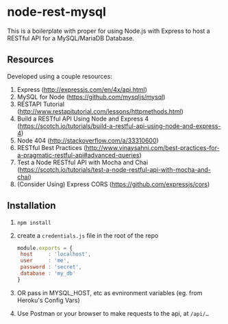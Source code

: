 # node-rest-mysql

This is a boilerplate with proper for using Node.js with Express to host a RESTful API for a MySQL/MariaDB Database.

## Resources

Developed using a couple resources:

1. Express (http://expressjs.com/en/4x/api.html)
2. MySQL for Node (https://github.com/mysqljs/mysql)
3. RESTAPI Tutorial (http://www.restapitutorial.com/lessons/httpmethods.html)
4. Build a RESTful API Using Node and Express 4 (https://scotch.io/tutorials/build-a-restful-api-using-node-and-express-4)
5. Node 404 (http://stackoverflow.com/a/33310600)
6. RESTful Best Practices (http://www.vinaysahni.com/best-practices-for-a-pragmatic-restful-api#advanced-queries)
7. Test a Node RESTful API with Mocha and Chai (https://scotch.io/tutorials/test-a-node-restful-api-with-mocha-and-chai)
8. (Consider Using) Express CORS (https://github.com/expressjs/cors)

## Installation

1. `npm install`

2. create a `credentials.js` file in the root of the repo

   ```javascript
   module.exports = {
   	host     : 'localhost',
   	user     : 'me',
   	password : 'secret',
   	database : 'my_db'
   }
   ```

3. OR pass in MYSQL_HOST, etc as evnironment variables (eg. from Heroku's Config Vars)

4. Use Postman or your browser to make requests to the api, at `/api/…`